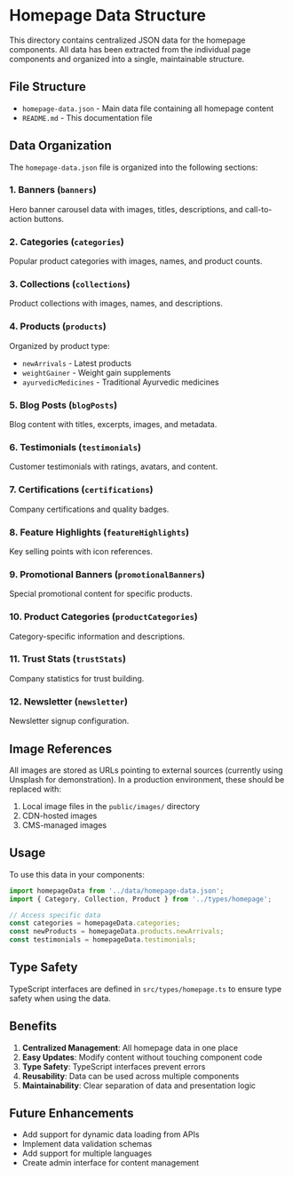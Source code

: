 # Homepage Data Structure

This directory contains centralized JSON data for the homepage components. All data has been extracted from the individual page components and organized into a single, maintainable structure.

## File Structure

- `homepage-data.json` - Main data file containing all homepage content
- `README.md` - This documentation file

## Data Organization

The `homepage-data.json` file is organized into the following sections:

### 1. Banners (`banners`)
Hero banner carousel data with images, titles, descriptions, and call-to-action buttons.

### 2. Categories (`categories`)
Popular product categories with images, names, and product counts.

### 3. Collections (`collections`)
Product collections with images, names, and descriptions.

### 4. Products (`products`)
Organized by product type:
- `newArrivals` - Latest products
- `weightGainer` - Weight gain supplements
- `ayurvedicMedicines` - Traditional Ayurvedic medicines

### 5. Blog Posts (`blogPosts`)
Blog content with titles, excerpts, images, and metadata.

### 6. Testimonials (`testimonials`)
Customer testimonials with ratings, avatars, and content.

### 7. Certifications (`certifications`)
Company certifications and quality badges.

### 8. Feature Highlights (`featureHighlights`)
Key selling points with icon references.

### 9. Promotional Banners (`promotionalBanners`)
Special promotional content for specific products.

### 10. Product Categories (`productCategories`)
Category-specific information and descriptions.

### 11. Trust Stats (`trustStats`)
Company statistics for trust building.

### 12. Newsletter (`newsletter`)
Newsletter signup configuration.

## Image References

All images are stored as URLs pointing to external sources (currently using Unsplash for demonstration). In a production environment, these should be replaced with:

1. Local image files in the `public/images/` directory
2. CDN-hosted images
3. CMS-managed images

## Usage

To use this data in your components:

```typescript
import homepageData from '../data/homepage-data.json';
import { Category, Collection, Product } from '../types/homepage';

// Access specific data
const categories = homepageData.categories;
const newProducts = homepageData.products.newArrivals;
const testimonials = homepageData.testimonials;
```

## Type Safety

TypeScript interfaces are defined in `src/types/homepage.ts` to ensure type safety when using the data.

## Benefits

1. **Centralized Management**: All homepage data in one place
2. **Easy Updates**: Modify content without touching component code
3. **Type Safety**: TypeScript interfaces prevent errors
4. **Reusability**: Data can be used across multiple components
5. **Maintainability**: Clear separation of data and presentation logic

## Future Enhancements

- Add support for dynamic data loading from APIs
- Implement data validation schemas
- Add support for multiple languages
- Create admin interface for content management
